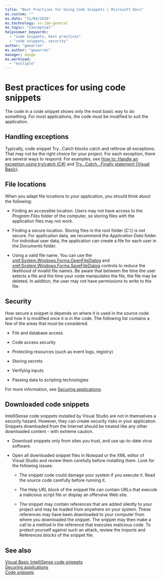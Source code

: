 ```yaml
---
title: "Best Practices for Using Code Snippets | Microsoft Docs"
ms.custom: ""
ms.date: "11/04/2016"
ms.technology: vs-ide-general
ms.topic: "conceptual"
helpviewer_keywords: 
  - "code snippets, best practices"
  - "code snippets, security"
author: "gewarren"
ms.author: "gewarren"
manager: douge
ms.workload: 
  - "multiple"
---
```

# Best practices for using code snippets

The code in a code snippet shows only the most basic way to do something. For most applications, the code must be modified to suit the application.

## Handling exceptions

Typically, code snippet Try...Catch blocks catch and rethrow all exceptions. That may not be the right choice for your project. For each exception, there are several ways to respond. For examples, see [How to: Handle an exception using try/catch (C#)](/dotnet/csharp/programming-guide/exceptions/how-to-handle-an-exception-using-try-catch) and [Try...Catch...Finally statement (Visual Basic)](/dotnet/visual-basic/language-reference/statements/try-catch-finally-statement).

## File locations

When you adapt file locations to your application, you should think about the following:

- Finding an accessible location. Users may not have access to the *Program Files* folder of the computer, so storing files with the application files may not work.

- Finding a secure location. Storing files in the root folder (*C:\\*) is not secure. For application data, we recommend the *Application Data* folder. For individual user data, the application can create a file for each user in the *Documents* folder.

- Using a valid file name. You can use the <xref:System.Windows.Forms.OpenFileDialog> and <xref:System.Windows.Forms.SaveFileDialog> controls to reduce the likelihood of invalid file names. Be aware that between the time the user selects a file and the time your code manipulates the file, the file may be deleted. In addition, the user may not have permissions to write to the file.

## Security

How secure a snippet is depends on where it is used in the source code and how it is modified once it is in the code. The following list contains a few of the areas that must be considered.

- File and database access

- Code access security

- Protecting resources (such as event logs, registry)

- Storing secrets

- Verifying inputs

- Passing data to scripting technologies

For more information, see [Securing applications](../ide/securing-applications.md).

## Downloaded code snippets

IntelliSense code snippets installed by Visual Studio are not in themselves a security hazard. However, they can create security risks in your application. Snippets downloaded from the Internet should be treated like any other downloaded content - with extreme caution.

- Download snippets only from sites you trust, and use up-to-date virus software.

- Open all downloaded snippet files in Notepad or the XML editor of Visual Studio and review them carefully before installing them. Look for the following issues:

    - The snippet code could damage your system if you execute it. Read the source code carefully before running it.

    - The Help URL block of the snippet file can contain URLs that execute a malicious script file or display an offensive Web site.

    - The snippet may contain references that are added silently to your project and may be loaded from anywhere on your system. These references may have been downloaded to your computer from where you downloaded the snippet. The snippet may then make a call to a method in the reference that executes malicious code. To protect yourself against such an attack, review the Imports and References blocks of the snippet file.

## See also

[Visual Basic IntelliSense code snippets](/dotnet/visual-basic/developing-apps/using-ide/intellisense-code-snippets)  
[Securing applications](../ide/securing-applications.md)  
[Code snippets](../ide/code-snippets.md)